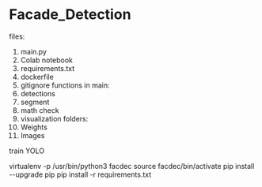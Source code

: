 # Facade_Detection

files:
1) main.py
2) Colab notebook
3) requirements.txt
4) dockerfile
5) gitignore
functions in main: 
1) detections
2) segment
3) math check
4) visualization
folders:
1) Weights
2) Images


train YOLO

virtualenv -p /usr/bin/python3 facdec
source facdec/bin/activate 
pip install --upgrade pip
pip install -r requirements.txt